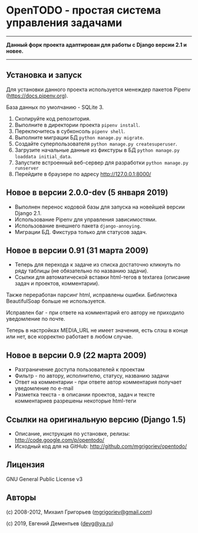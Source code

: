 
# OpenTODO - простая cистема управления задачами

---

**Данный форк проекта адаптирован для работы с Django версии 2.1 и новее.**

---

## Установка и запуск

Для установки данного проекта используется менеждер пакетов Pipenv (https://docs.pipenv.org).

База данных по умолчанию - SQLite 3.

1. Cкопируйте код репозитория.
2. Выполните в директории проекта `pipenv install`.
3. Переключитесь в субконсоль `pipenv shell`.
4. Выполните миграции БД `python manage.py migrate`.
5. Создайте суперпользователя `python manage.py createsuperuser`.
6. Загрузите начальные данные из фикстуры в БД `python manage.py loaddata initial_data`.
7. Запустите встроенный веб-сервер для разработки `python manage.py runserver`
8. Перейдите в браузере по адресу http://127.0.0.1:8000/

## Новое в версии 2.0.0-dev (5 января 2019)

+ Выполнен перенос кодовой базы для запуска на новейшей версии Django 2.1.
+ Использование Pipenv для управления зависимостями.
+ Использование внешнего пакета `django-annoying`.
+ Миграции БД. Фикстура только для статусов задач.

## Новое в версии 0.91 (31 марта 2009)

+ Теперь для перехода к задаче из списка достаточно кликнуть по ряду таблицы (не обязательно по названию задачи).
+ Ссылки для автоматической вставки html-тегов в textarea (описание задач и проектов, комментарии).

Также переработан парсинг html, исправлены ошибки. Библиотека BeautifulSoap больше не используется.

Исправлен баг - при ответе на комментарий его автору не приходило уведомление по почте.

Теперь в настройках MEDIA_URL не имеет значения, есть слэш в конце или нет, все корректно работает в любом случае.


## Новое в версии 0.9 (22 марта 2009)

+ Разграничение доступа пользователей к проектам
+ Фильтр - по автору, исполнителю, статусу, названию задачи
+ Ответ на комментарии - при ответе автор комментария получает уведомление по e-mail
+ Разметка текста - в описании проектов, задач и тексте комментариев разрешены некоторые html-теги


## Ссылки на оригинальную версию (Django 1.5)

* Описание, инструкция по установке, релизы: http://code.google.com/p/opentodo/
* Исходный код для на GitHub: http://github.com/mgrigoriev/opentodo/


## Лицензия 

GNU General Public License v3

## Авторы

(c) 2008-2012, Михаил Григорьев (<mgrigoriev@gmail.com>)

(c) 2019, Евгений Дементьев (<devg@ya.ru>)
